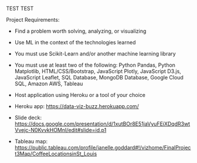 TEST TEST

Project Requirements:
- Find a problem worth solving, analyzing, or visualizing
- Use ML in the context of the technologies learned
- You must use Scikit-Learn and/or another machine learning library
- You must use at least two of the following: Python Pandas, Python Matplotlib, HTML/CSS/Bootstrap, JavaScript Plotly, JavaScript D3.js, JavaScript Leaflet, SQL Database, MongoDB Database, Google Cloud SQL, Amazon AWS, Tableau
- Host application using Heroku or a tool of your choice

- Heroku app: https://data-viz-buzz.herokuapp.com/
- Slide deck: https://docs.google.com/presentation/d/1xutBOr8E51jaVyuFEiXDqdR3wtVvejc-N0KvvkHOMnI/edit#slide=id.p1
- Tableau map: https://public.tableau.com/profile/janelle.goddard#!/vizhome/FinalProject3Map/CoffeeLocationsinSt_Louis
